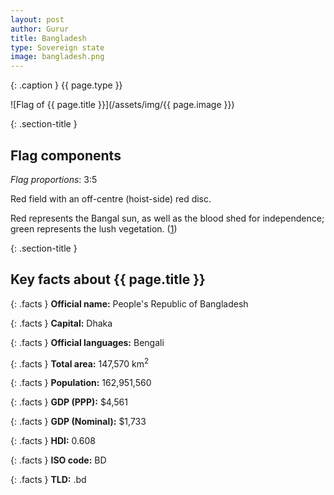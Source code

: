 ```yaml
---
layout: post
author: Gurur
title: Bangladesh
type: Sovereign state
image: bangladesh.png
---
```

{: .caption }
{{ page.type }}

![Flag of {{ page.title }}](/assets/img/{{ page.image }})

{: .section-title }
## Flag components

*Flag proportions*: 3:5

Red field with an off-centre (hoist-side) red disc.

Red represents the Bangal sun, as well as the blood shed for independence; green represents the lush vegetation. (<span class="source-link">[1](https://en.wikipedia.org/wiki/Flag_of_Bangladesh)</span>)

{: .section-title }
## Key facts about {{ page.title }}

{: .facts }
**Official name:** People's Republic of Bangladesh

{: .facts }
**Capital:** Dhaka

{: .facts }
**Official languages:** Bengali

{: .facts }
**Total area:** 147,570 km<sup>2</sup>

{: .facts }
**Population:** 162,951,560

{: .facts }
**GDP (PPP):** $4,561

{: .facts }
**GDP (Nominal):** $1,733

{: .facts }
**HDI:** 0.608

{: .facts }
**ISO code:** BD

{: .facts }
**TLD:** .bd